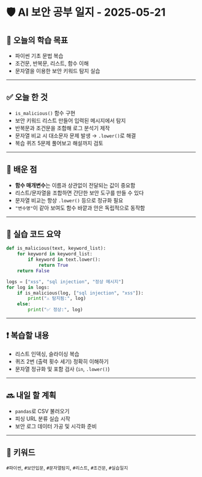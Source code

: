 # 🛡️ AI 보안 공부 일지 - 2025-05-21

## 🧭 오늘의 학습 목표
- 파이썬 기초 문법 복습
- 조건문, 반복문, 리스트, 함수 이해
- 문자열을 이용한 보안 키워드 탐지 실습

---

## ✅ 오늘 한 것
- `is_malicious()` 함수 구현
- 보안 키워드 리스트 만들어 입력된 메시지에서 탐지
- 반복문과 조건문을 조합해 로그 분석기 제작
- 문자열 비교 시 대소문자 문제 발생 → `.lower()`로 해결
- 복습 퀴즈 5문제 풀어보고 해설까지 검토

---

## 🧠 배운 점
- **함수 매개변수**는 이름과 상관없이 전달되는 값이 중요함
- 리스트/문자열을 조합하면 간단한 보안 도구를 만들 수 있다
- 문자열 비교는 항상 `.lower()` 등으로 정규화 필요
- `"변수명"`이 같아 보여도 함수 바깥과 안은 독립적으로 동작함

---

## 🧪 실습 코드 요약
```python
def is_malicious(text, keyword_list):
    for keyword in keyword_list:
        if keyword in text.lower():
            return True
    return False
```

```python
logs = ["xss", "sql injection", "정상 메시지"]
for log in logs:
    if is_malicious(log, ["sql injection", "xss"]):
        print("⚠️ 탐지됨:", log)
    else:
        print("✅ 정상:", log)
```

---

## ❗ 복습할 내용
- 리스트 인덱싱, 슬라이싱 복습
- 퀴즈 2번 (출력 횟수 세기) 정확히 이해하기
- 문자열 정규화 및 포함 검사 (`in`, `.lower()`)

---

## 🔜 내일 할 계획
- `pandas`로 CSV 불러오기
- 피싱 URL 분류 실습 시작
- 보안 로그 데이터 가공 및 시각화 준비

---

## 📌 키워드
`#파이썬`, `#보안입문`, `#문자열탐지`, `#리스트`, `#조건문`, `#실습일지`
